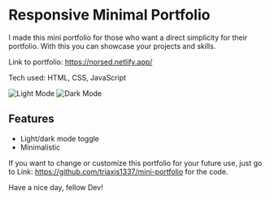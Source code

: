 # Responsive Minimal Portfolio

I made this mini portfolio for those who want a direct simplicity for their portfolio. With this you can showcase your projects and skills.

Link to portfolio: https://norsed.netlify.app/

Tech used: HTML, CSS, JavaScript

![Light Mode](https://github.com/triaxis1337/responsive-minimal-portfolio/assets/129279807/50bfcb49-67ef-484d-b6e5-b84dd258c26d)
![Dark Mode](https://github.com/triaxis1337/responsive-minimal-portfolio/assets/129279807/161472a3-9a51-42a5-9c77-5b4cb2fe25e9)

## Features

- Light/dark mode toggle
- Minimalistic


If you want to change or customize this portfolio for your future use, just go to Link: https://github.com/triaxis1337/mini-portfolio
for the code.

Have a nice day, fellow Dev!










